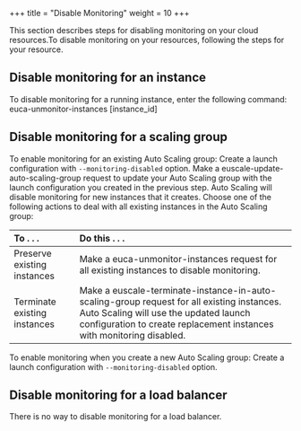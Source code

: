 +++
title = "Disable Monitoring"
weight = 10
+++

This section describes steps for disabling monitoring on your cloud resources.To disable monitoring on your resources, following the steps for your resource. 


## Disable monitoring for an instance
To disable monitoring for a running instance, enter the following command: 
    euca-unmonitor-instances [instance_id]


## Disable monitoring for a scaling group
To enable monitoring for an existing Auto Scaling group: Create a launch configuration with `--monitoring-disabled` option. Make a euscale-update-auto-scaling-group request to update your Auto Scaling group with the launch configuration you created in the previous step. Auto Scaling will disable monitoring for new instances that it creates. Choose one of the following actions to deal with all existing instances in the Auto Scaling group: 

| To . . . | Do this . . . | 
|  :---- |  :---- | 
| Preserve existing instances | Make a euca-unmonitor-instances request for all existing instances to disable monitoring. | 
| Terminate existing instances | Make a euscale-terminate-instance-in-auto-scaling-group request for all existing instances. Auto Scaling will use the updated launch configuration to create replacement instances with monitoring disabled. | 

To enable monitoring when you create a new Auto Scaling group: Create a launch configuration with `--monitoring-disabled` option. 
## Disable monitoring for a load balancer
There is no way to disable monitoring for a load balancer. 

